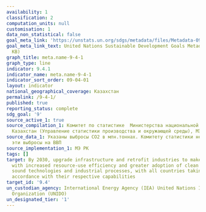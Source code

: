 ```yaml
---
availability: 1
classification: 2
computation_units: null
customisation: 1
data_non_statistical: false
goal_meta_link: 'https://unstats.un.org/sdgs/metadata/files/Metadata-09-04-01.pdf '
goal_meta_link_text: United Nations Sustainable Development Goals Metadata (PDF 516
  KB)
graph_title: meta.name-9-4-1
graph_type: line
indicator: 9.4.1
indicator_name: meta.name-9-4-1
indicator_sort_order: 09-04-01
layout: indicator
national_geographical_coverage: Казахстан
permalink: /9-4-1/
published: true
reporting_status: complete
sdg_goal: '9'
source_active_1: true
source_compilation_1: Комитет по статистике  Министерства национальной экономики Республики
  Казахстан (Управление статистики производства и окружающей среды), МЭ РК
source_data_1: Указаны выбросы СО2 в млн.тоннах. Комитету статистики необходимо разделить
  эти выбросы на ВВП
source_implementation_1: МЭ РК
tags: []
target: By 2030, upgrade infrastructure and retrofit industries to make them sustainable,
  with increased resource-use efficiency and greater adoption of clean and environmentally
  sound technologies and industrial processes, with all countries taking action in
  accordance with their respective capabilities
target_id: '9.4'
un_custodian_agency: International Energy Agency (IEA) United Nations Industrial Development
  Organization (UNIDO)
un_designated_tier: '1'
---
```

